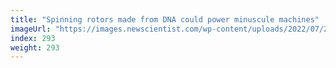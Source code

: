 ```yaml
---
title: "Spinning rotors made from DNA could power minuscule machines"
imageUrl: "https://images.newscientist.com/wp-content/uploads/2022/07/20153513/SEI_115577658.jpg?width=600"
index: 293
weight: 293
---
```

